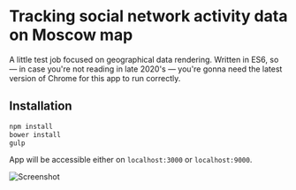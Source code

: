 # Tracking social network activity data on Moscow map

A little test job focused on geographical data rendering. Written in ES6, so — in case you're not reading in late 2020's — you're gonna need the latest version of Chrome for this app to run correctly.

## Installation

```bash
npm install
bower install
gulp
```

App will be accessible either on `localhost:3000` or `localhost:9000`.

![Screenshot](https://www.dropbox.com/s/61vwtfjtqpp8htn/Screen%20Shot%202015-09-19%20at%2018.11.49.png)
